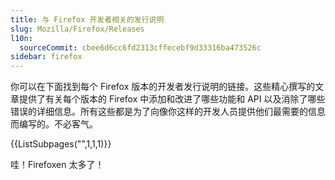 ```yaml
---
title: 与 Firefox 开发者相关的发行说明
slug: Mozilla/Firefox/Releases
l10n:
  sourceCommit: cbee6d6cc6fd2313cffecebf9d33316ba473526c
sidebar: firefox
---
```


你可以在下面找到每个 Firefox 版本的开发者发行说明的链接。这些精心撰写的文章提供了有关每个版本的 Firefox 中添加和改进了哪些功能和 API 以及消除了哪些错误的详细信息。所有这些都是为了向像你这样的开发人员提供他们最需要的信息而编写的。不必客气。

{{ListSubpages("",1,1,1)}}

哇！Firefoxen 太多了！
